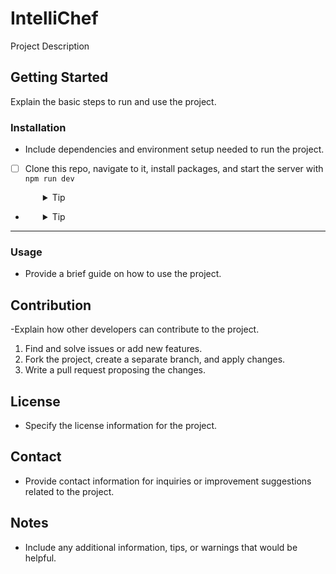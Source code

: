 # IntelliChef

Project Description

## Getting Started
Explain the basic steps to run and use the project.



### Installation
- Include dependencies and environment setup needed to run the project.

- [ ] Clone this repo, navigate to it, install packages, and start the server with `npm run dev`
  <details style="padding-left: 2em">
    <summary>Tip</summary>

    You may also want to start a new branch
    ```sh
    cd intelliChef
    npm i
    npm run dev
    ```
  </details>

- 
  <details style="padding-left: 2em">
    <summary>Tip</summary>

    You should have Knex.js installed as a dependency
    ```sh
    npm install knex
    ```

    Make sure the database schema is up to date with the latest changes.
    ```sh
    npm run knex migrate:latest
    npm run knex seed:run
    ```
  </details>

---

### Usage
- Provide a brief guide on how to use the project.

## Contribution
-Explain how other developers can contribute to the project.

1. Find and solve issues or add new features.
2. Fork the project, create a separate branch, and apply changes.
3. Write a pull request proposing the changes.

## License
- Specify the license information for the project.


## Contact
- Provide contact information for inquiries or improvement suggestions related to the project.


## Notes
- Include any additional information, tips, or warnings that would be helpful.

